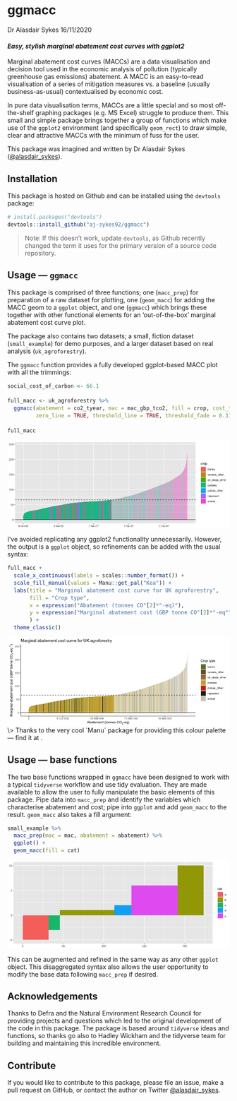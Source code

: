 ggmacc
================
Dr Alasdair Sykes
16/11/2020

#### *Easy, stylish marginal abatement cost curves with ggplot2*

Marginal abatement cost curves (MACCs) are a data visualisation and
decision tool used in the economic analysis of pollution (typically
greenhouse gas emissions) abatement. A MACC is an easy-to-read
visualisation of a series of mitigation measures vs. a baseline (usually
business-as-usual) contextualised by economic cost.

In pure data visualisation terms, MACCs are a little special and so most
off-the-shelf graphing packages (e.g. MS Excel) struggle to produce
them. This small and simple package brings together a group of functions
which make use of the `ggplot2` environment (and specifically
`geom_rect`) to draw simple, clear and attractive MACCs with the minimum
of fuss for the user.

This package was imagined and written by Dr Alasdair Sykes
([@alasdair\_sykes](https://twitter.com/alasdair_sykes)).

## Installation

This package is hosted on Github and can be installed using the
`devtools` package:

``` r
# install.packages("devtools")
devtools::install_github("aj-sykes92/ggmacc")
```

> Note: If this doesn’t work, update `devtools`, as Github recently
> changed the term it uses for the primary version of a source code
> repository.

## Usage — `ggmacc`

This package is comprised of three functions; one (`macc_prep`) for
preparation of a raw dataset for plotting, one (`geom_macc`) for adding
the MACC geom to a `ggplot` object, and one (`ggmacc`) which brings
these together with other functional elements for an ‘out-of-the-box’
marginal abatement cost curve plot.

The package also contains two datasets; a small, fiction dataset
(`small_example`) for demo purposes, and a larger dataset based on real
analysis (`uk_agroforestry`).

The `ggmacc` function provides a fully developed ggplot-based MACC plot
with all the trimmings:

``` r
social_cost_of_carbon <- 66.1

full_macc <- uk_agroforestry %>%
  ggmacc(abatement = co2_tyear, mac = mac_gbp_tco2, fill = crop, cost_threshold = social_cost_of_carbon,
         zero_line = TRUE, threshold_line = TRUE, threshold_fade = 0.3)

full_macc
```

<img src="README_files/figure-gfm/full-macc-1.png" style="display: block; margin: auto;" />

I’ve avoided replicating any ggplot2 functionality unnecessarily.
However, the output is a `ggplot` object, so refinements can be added
with the usual syntax:

``` r
full_macc +
  scale_x_continuous(labels = scales::number_format()) +
  scale_fill_manual(values = Manu::get_pal("Kea")) +
  labs(title = "Marginal abatement cost curve for UK agroforestry",
       fill = "Crop type",
       x = expression("Abatement (tonnes CO"[2]*"-eq)"),
       y = expression("Marginal abatement cost (GBP tonne CO"[2]*"-eq"^{-1}*")")
       ) +
  theme_classic()
```

<img src="README_files/figure-gfm/full-macc-refine-1.png" style="display: block; margin: auto;" />
\> Thanks to the very cool `Manu` package for providing this colour
palette — find it at <https://github.com/G-Thomson/Manu>.

## Usage — base functions

The two base functions wrapped in `ggmacc` have been designed to work
with a typical `tidyverse` workflow and use tidy evaluation. They are
made available to allow the user to fully manipulate the basic elements
of this package. Pipe data into `macc_prep` and identify the variables
which characterise abatement and cost; pipe into `ggplot` and add
`geom_macc` to the result. `geom_macc` also takes a fill argument:

``` r
small_example %>%
  macc_prep(mac = mac, abatement = abatement) %>%
  ggplot() +
  geom_macc(fill = cat)
```

<img src="README_files/figure-gfm/base-fun-demo-1.png" style="display: block; margin: auto;" />

This can be augmented and refined in the same way as any other `ggplot`
object. This disaggregated syntax also allows the user opportunity to
modify the base data following `macc_prep` if desired.

## Acknowledgements

Thanks to Defra and the Natural Environment Research Council for
providing projects and questions which led to the original development
of the code in this package. The package is based around `tidyverse`
ideas and functions, so thanks go also to Hadley Wickham and the
tidyverse team for building and maintaining this incredible environment.

## Contribute

If you would like to contribute to this package, please file an issue,
make a pull request on GitHub, or contact the author on Twitter
[@alasdair\_sykes](https://twitter.com/alasdair_sykes).
